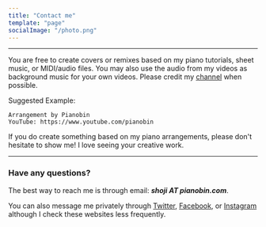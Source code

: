 ```yaml
---
title: "Contact me"
template: "page"
socialImage: "/photo.png"
---
```


---

You are free to create covers or remixes based on my piano tutorials, sheet music, or MIDI/audio files. You may also use the audio from my videos as background music for your own videos. Please credit my [channel](https://www.youtube.com/pianobin) when possible.

Suggested Example:

```
Arrangement by Pianobin
YouTube: https://www.youtube.com/pianobin
```

If you do create something based on my piano arrangements, please don't hesitate to show me! I love seeing your creative work.

---

### Have any questions?

The best way to reach me is through email: _**shoji AT pianobin.com**_.

You can also message me privately through [Twitter](https://www.twitter.com/pianobinmusic), [Facebook](https://www.facebook.com/pianobinmusic), or [Instagram](https://www.instagram.com/pianobinmusic) although I check these websites less frequently.
